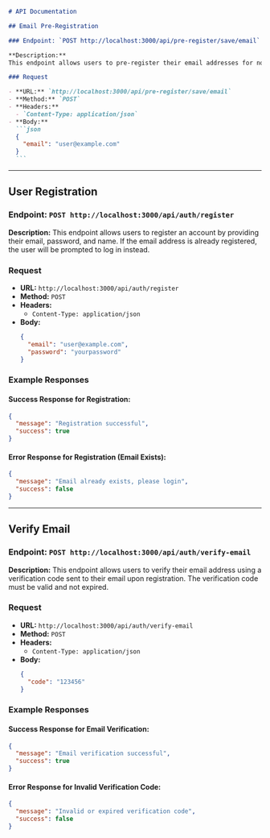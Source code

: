 ````markdown
# API Documentation

## Email Pre-Registration

### Endpoint: `POST http://localhost:3000/api/pre-register/save/email`

**Description:**
This endpoint allows users to pre-register their email addresses for notifications about the upcoming launch. The email address will be stored in the database if it is not already registered.

### Request

- **URL:** `http://localhost:3000/api/pre-register/save/email`
- **Method:** `POST`
- **Headers:**
  - `Content-Type: application/json`
- **Body:**
  ```json
  {
    "email": "user@example.com"
  }
  ```
````

---

## User Registration

### Endpoint: `POST http://localhost:3000/api/auth/register`

**Description:**
This endpoint allows users to register an account by providing their email, password, and name. If the email address is already registered, the user will be prompted to log in instead.

### Request

- **URL:** `http://localhost:3000/api/auth/register`
- **Method:** `POST`
- **Headers:**
  - `Content-Type: application/json`
- **Body:**
  ```json
  {
    "email": "user@example.com",
    "password": "yourpassword"
  }
  ```

### Example Responses

#### **Success Response for Registration:**

```json
{
  "message": "Registration successful",
  "success": true
}
```

#### **Error Response for Registration (Email Exists):**

```json
{
  "message": "Email already exists, please login",
  "success": false
}
```

---

## Verify Email

### Endpoint: `POST http://localhost:3000/api/auth/verify-email`

**Description:**
This endpoint allows users to verify their email address using a verification code sent to their email upon registration. The verification code must be valid and not expired.

### Request

- **URL:** `http://localhost:3000/api/auth/verify-email`
- **Method:** `POST`
- **Headers:**
  - `Content-Type: application/json`
- **Body:**
  ```json
  {
    "code": "123456"
  }
  ```

### Example Responses

#### **Success Response for Email Verification:**

```json
{
  "message": "Email verification successful",
  "success": true
}
```

#### **Error Response for Invalid Verification Code:**

```json
{
  "message": "Invalid or expired verification code",
  "success": false
}
```
